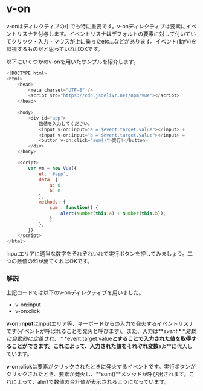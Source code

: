 # v-on

v-onはディレクティブの中でも特に重要です。v-onディレクティブは要素にイベントリスナを付与します。イベントリスナはデフォルトの要素に対して付いていてクリック・入力・マウスが上に乗ったetc...などがあります。イベント\(動作\)を監視するものだと思っていればOKです。

以下にいくつかのv-onを用いたサンプルを紹介します。

```javascript
<!DOCTYPE html>
<html>
    <head>
        <meta charset="UTF-8" />
        <script src="https://cdn.jsdelivr.net/npm/vue"></script>
    </head>
    
    <body>
        <div id="app">
            数値を入力してください。
            <input v-on:input="a = $event.target.value"></input> +
            <input v-on:input="b = $event.target.value"></input> =
            <button v-on:click="sum()">実行!</button>
        </div>
    </body>

    <script>
        var vm = new Vue({
            el: '#app',
            data: {
                a: 0,
                b: 0
            },
            methods: {
                sum : function() {
                    alert(Number(this.a) + Number(this.b));
                }
            },
        })
    </script>
</html>
```

inputエリアに適当な数字をそれぞれいれて実行ボタンを押してみましょう。二つの数値の和が出てくればOKです。

### 解説

上記コードでは以下のv-onディレクティブを用いました。

* v-on:input
* v-on:click

**v-on:input**はinputエリア等、キーボードからの入力で発火するイベントリスナです\(イベントが呼ばれることを発火と呼びます\)。また、入力は**$event**変数に自動的に定義され、**$event.target.value**とすることで入力された値を取得することができます。これによって、入力された値をそれぞれ変数**a,b**に代入しています。

**v-on:click**は要素がクリックされたときに発火するイベントです。実行ボタンがクリックされたとき、要素が発火し、**sum\(\)**メソッドが呼び出されます。これによって、alertで数値の合計値が表示されるようになっています。

